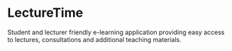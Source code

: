 # LectureTime
Student and lecturer friendly e-learning application providing easy access to lectures, consultations and additional teaching materials. 
